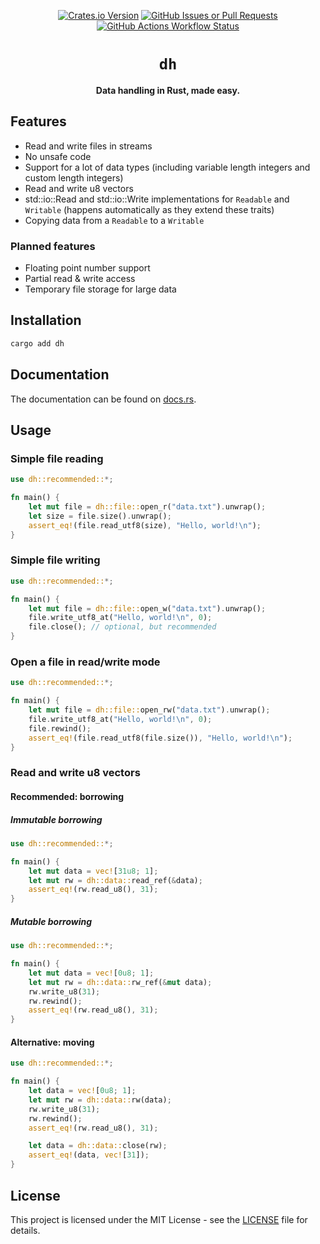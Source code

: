 <p align="center">
    <a href="https://crates.io/crates/dh"><img alt="Crates.io Version" src="https://img.shields.io/crates/v/dh?style=for-the-badge"></a>
    <a href="https://github.com/Le0X8/dh/issues"><img alt="GitHub Issues or Pull Requests" src="https://img.shields.io/github/issues/Le0X8/dh?style=for-the-badge"></a>
    <a href="https://github.com/Le0X8/dh/actions/workflows/ci.yml"><img alt="GitHub Actions Workflow Status" src="https://img.shields.io/github/actions/workflow/status/Le0X8/dh/ci.yml?style=for-the-badge&label=ci"></a>
    <!-- <a href="https://crates.io/crates/dh#user-content-license"><img alt="Crates.io Total Downloads" src="https://img.shields.io/crates/d/dh?style=for-the-badge"></a> -->
</p>

<h1 align="center">
    <code>dh</code>
</h1>

<p align="center">
    <b>Data handling in Rust, made easy.</b>
</p>

## Features

- Read and write files in streams
- No unsafe code
- Support for a lot of data types (including variable length integers and custom length integers)
- Read and write u8 vectors
- std::io::Read and std::io::Write implementations for `Readable` and `Writable` (happens automatically as they extend these traits)
- Copying data from a `Readable` to a `Writable`

### Planned features

- Floating point number support
- Partial read & write access
- Temporary file storage for large data

## Installation

```bash
cargo add dh
```

## Documentation

The documentation can be found on [docs.rs](https://docs.rs/dh).

## Usage

### Simple file reading

```rust
use dh::recommended::*;

fn main() {
    let mut file = dh::file::open_r("data.txt").unwrap();
    let size = file.size().unwrap();
    assert_eq!(file.read_utf8(size), "Hello, world!\n");
}
```

### Simple file writing

```rust
use dh::recommended::*;

fn main() {
    let mut file = dh::file::open_w("data.txt").unwrap();
    file.write_utf8_at("Hello, world!\n", 0);
    file.close(); // optional, but recommended
}
```

### Open a file in read/write mode

```rust
use dh::recommended::*;

fn main() {
    let mut file = dh::file::open_rw("data.txt").unwrap();
    file.write_utf8_at("Hello, world!\n", 0);
    file.rewind();
    assert_eq!(file.read_utf8(file.size()), "Hello, world!\n");
}
```

### Read and write u8 vectors

#### Recommended: borrowing

##### Immutable borrowing

```rust
use dh::recommended::*;

fn main() {
    let mut data = vec![31u8; 1];
    let mut rw = dh::data::read_ref(&data);
    assert_eq!(rw.read_u8(), 31);
}
```

##### Mutable borrowing

```rust
use dh::recommended::*;

fn main() {
    let mut data = vec![0u8; 1];
    let mut rw = dh::data::rw_ref(&mut data);
    rw.write_u8(31);
    rw.rewind();
    assert_eq!(rw.read_u8(), 31);
}
```

#### Alternative: moving

```rust
use dh::recommended::*;

fn main() {
    let data = vec![0u8; 1];
    let mut rw = dh::data::rw(data);
    rw.write_u8(31);
    rw.rewind();
    assert_eq!(rw.read_u8(), 31);

    let data = dh::data::close(rw);
    assert_eq!(data, vec![31]);
}
```

<!--

### Read and write u8 vectors and temporarily store them in a file

```rust
use dh::{self, Readable, Writable};

fn main() {
    let data = vec![0u8; 1];
    let mut rw = dh::temp::rw(&mut data); // vector will be stored in a temporary file, reducing memory load
    rw.write_u8(31);
    rw.rewind();
    assert_eq!(rw.read_u8(), 31);
}
```

### Limit readable space

```rust
use dh::{self, Readable, Writable};

fn main() {
    let mut file = dh::file::open_r("data.txt").unwrap();
    let mut limited = file.limit(0, 5);
    assert_eq!(limited.read_utf8(5), "Hello");
}
```

-->

## License

This project is licensed under the MIT License - see the [LICENSE](LICENSE) file for details.

